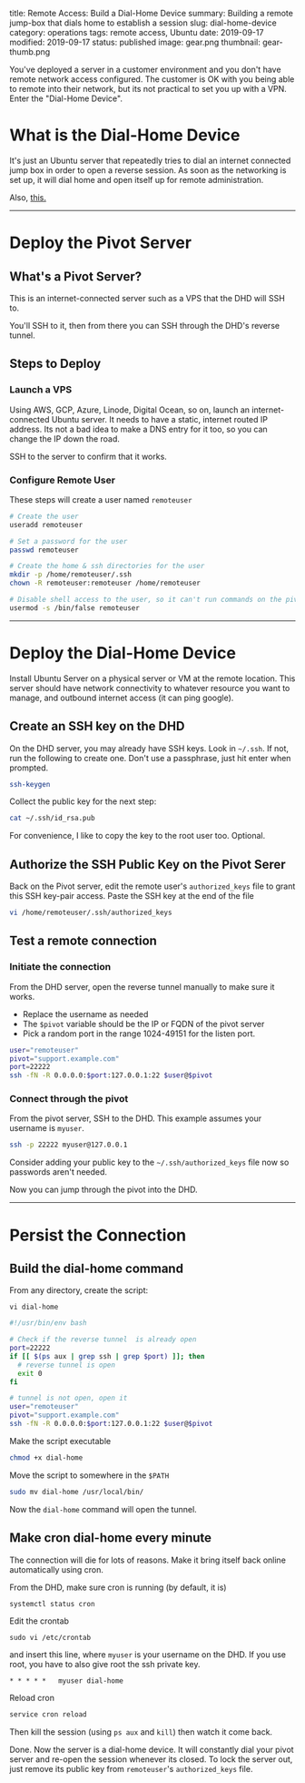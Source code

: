 title: Remote Access: Build a Dial-Home Device
summary: Building a remote jump-box that dials home to establish a session
slug: dial-home-device
category: operations
tags: remote access, Ubuntu
date: 2019-09-17
modified: 2019-09-17
status: published
image: gear.png
thumbnail: gear-thumb.png


You've deployed a server in a customer environment and you don't have remote
network access configured. The customer is OK with you being able to remote
into their network, but its not practical to set you up with a VPN. Enter the
"Dial-Home Device".

# What is the Dial-Home Device
It's just an Ubuntu server that repeatedly tries to dial an internet connected
jump box in order to open a reverse session. As soon as the networking is set
up, it will dial home and open itself up for remote administration.

Also, [this.](https://stargate.fandom.com/wiki/Dial_Home_Device)

---


# Deploy the Pivot Server

## What's a Pivot Server?
This is an internet-connected server such as a VPS that the DHD will SSH to.

You'll SSH to it, then from there you can SSH through the DHD's reverse tunnel.


## Steps to Deploy

### Launch a VPS
Using AWS, GCP, Azure, Linode, Digital Ocean, so on, launch an
internet-connected Ubuntu server. It needs to have a static, internet routed IP
address. Its not a bad idea to make a DNS entry for it too, so you can change
the IP down the road.

SSH to the server to confirm that it works.

### Configure Remote User
These steps will create a user named `remoteuser`

```bash
# Create the user
useradd remoteuser

# Set a password for the user
passwd remoteuser

# Create the home & ssh directories for the user
mkdir -p /home/remoteuser/.ssh
chown -R remoteuser:remoteuser /home/remoteuser

# Disable shell access to the user, so it can't run commands on the pivot
usermod -s /bin/false remoteuser
```


---


# Deploy the Dial-Home Device

Install Ubuntu Server on a physical server or VM at the remote location. This
server should have network connectivity to whatever resource you want to
manage, and outbound internet access (it can ping google).


## Create an SSH key on the DHD
On the DHD server, you may already have SSH keys. Look in `~/.ssh`. If not,
run the following to create one. Don't use a passphrase, just hit enter when
prompted.

```bash
ssh-keygen
```

Collect the public key for the next step:

```bash
cat ~/.ssh/id_rsa.pub
```

For convenience, I like to copy the key to the root user too. Optional.


## Authorize the SSH Public Key on the Pivot Serer

Back on the Pivot server, edit the remote user's `authorized_keys` file to
grant this SSH key-pair access. Paste the SSH key at the end of the file

```bash
vi /home/remoteuser/.ssh/authorized_keys
```


## Test a remote connection

### Initiate the connection
From the DHD server, open the reverse tunnel manually to make sure it works.

- Replace the username as needed
- The `$pivot` variable should be the IP or FQDN of the pivot server
- Pick a random port in the range 1024-49151 for the listen port.


```bash
user="remoteuser"
pivot="support.example.com"
port=22222
ssh -fN -R 0.0.0.0:$port:127.0.0.1:22 $user@$pivot
```

### Connect through the pivot

From the pivot server, SSH to the DHD. This example assumes your username
is `myuser`.

```bash
ssh -p 22222 myuser@127.0.0.1
```

Consider adding your public key to the `~/.ssh/authorized_keys` file now so
passwords aren't needed.

Now you can jump through the pivot into the DHD.


---


# Persist the Connection

## Build the dial-home command

From any directory, create the script:

`vi dial-home`

```bash
#!/usr/bin/env bash

# Check if the reverse tunnel  is already open
port=22222
if [[ $(ps aux | grep ssh | grep $port) ]]; then
  # reverse tunnel is open
  exit 0
fi

# tunnel is not open, open it
user="remoteuser"
pivot="support.example.com"
ssh -fN -R 0.0.0.0:$port:127.0.0.1:22 $user@$pivot
```

Make the script executable
```bash
chmod +x dial-home
```

Move the script to somewhere in the `$PATH`

```bash
sudo mv dial-home /usr/local/bin/
```

Now the `dial-home` command will open the tunnel.


## Make cron dial-home every minute


The connection will die for lots of reasons. Make it bring itself back online
automatically using cron.

From the DHD, make sure cron is running (by default, it is)

```bash
systemctl status cron
```

Edit the crontab

`sudo vi /etc/crontab`

and insert this line, where `myuser` is your username on the DHD.
If you use root, you have to also give root the ssh private key.

```text
* * * * *   myuser dial-home
```

Reload cron

```bash
service cron reload
```

Then kill the session (using `ps aux` and `kill`) then watch it come back.

Done. Now the server is a dial-home device. It will constantly dial your pivot
server and re-open the session whenever its closed. To lock the server out,
just remove its public key from `remoteuser`'s `authorized_keys` file.
